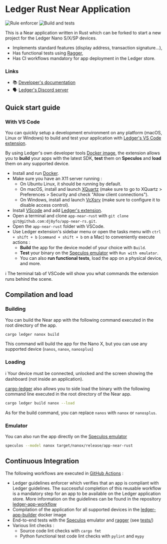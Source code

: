 # Ledger Rust Near Application

![Rule enforcer](https://github.com/dj8yfo/app-near-rs/actions/workflows/guidelines_enforcer.yml/badge.svg) ![Build and tests](https://github.com/dj8yfo/app-near-rs/actions/workflows/build_and_functional_tests.yml/badge.svg)

This is a Near application written in Rust which can be forked to start a new project for the Ledger Nano S/X/SP devices.

* Implements standard features (display address, transaction signature...),
* Has functional tests using [Ragger](https://github.com/LedgerHQ/ragger),
* Has CI workflows mandatory for app deployment in the Ledger store.

### Links

* 📚 [Developer's documentation](https://developers.ledger.com/)<br/>
* 🗣️ [Ledger's Discord server](https://discord.gg/Ledger)

## Quick start guide

### With VS Code

You can quickly setup a development environment on any platform (macOS, Linux or Windows) to build and test your application with [Ledger's VS Code extension](https://marketplace.visualstudio.com/items?itemName=LedgerHQ.ledger-dev-tools).

By using Ledger's own developer tools [Docker image](https://github.com/LedgerHQ/ledger-app-builder/pkgs/container/ledger-app-builder%2Fledger-app-dev-tools), the extension allows you to **build** your apps with the latest SDK, **test** them on **Speculos** and **load** them on any supported device.

* Install and run [Docker](https://www.docker.com/products/docker-desktop/).
* Make sure you have an X11 server running :
  * On Ubuntu Linux, it should be running by default.
  * On macOS, install and launch [XQuartz](https://www.xquartz.org/) (make sure to go to XQuartz > Preferences > Security and check "Allow client connections").
  * On Windows, install and launch [VcXsrv](https://sourceforge.net/projects/vcxsrv/) (make sure to configure it to disable access control).
* Install [VScode](https://code.visualstudio.com/download) and add [Ledger's extension](https://marketplace.visualstudio.com/items?itemName=LedgerHQ.ledger-dev-tools).
* Open a terminal and clone `app-near-rust` with `git clone git@github.com:dj8yfo/app-near-rs.git`.
* Open the `app-near-rust` folder with VSCode.
* Use Ledger extension's sidebar menu or open the tasks menu with `ctrl + shift + b` (`command + shift + b` on a Mac) to conveniently execute actions :
  * **Build** the app for the device model of your choice with `Build`.
  * **Test** your binary on the [Speculos emulator](https://github.com/LedgerHQ/speculos) with `Run with emulator`.
  * You can also **run functional tests**, load the app on a physical device, and more.

ℹ️ The terminal tab of VSCode will show you what commands the extension runs behind the scene.

## Compilation and load

### Building

You can build the Near app with the following command executed in the root directory of the app.

```bash
cargo ledger nanox build 
```

This command will build the app for the Nano X, but you can use any supported device (`nanos`, `nanox`, `nanosplus`)

### Loading

ℹ️ Your device must be connected, unlocked and the screen showing the dashboard (not inside an application).

[cargo-ledger](https://github.com/LedgerHQ/cargo-ledger) also allows you to side load the binary with the following command line executed in the root directory of the Near app.

```bash
cargo ledger build nanox --load
```

As for the build command, you can replace `nanos` with `nanox` or `nanosplus`.

### Emulator

You can also run the app directly on the [Speculos emulator](https://github.com/LedgerHQ/speculos)

```bash
speculos --model nanox target/nanox/release/app-near-rust
```

## Continuous Integration

The following workflows are executed in [GitHub Actions](https://github.com/features/actions) :

* Ledger guidelines enforcer which verifies that an app is compliant with Ledger guidelines. The successful completion of this reusable workflow is a mandatory step for an app to be available on the Ledger application store. More information on the guidelines can be found in the repository [ledger-app-workflow](https://github.com/LedgerHQ/ledger-app-workflows)
* Compilation of the application for all supported devices in the [ledger-app-builder](https://github.com/LedgerHQ/ledger-app-builder) docker image
* End-to-end tests with the [Speculos](https://github.com/LedgerHQ/speculos) emulator and [ragger](https://github.com/LedgerHQ/ragger) (see [tests/](tests/))
* Various lint checks :
  * Source code lint checks with `cargo fmt`
  * Python functional test code lint checks with `pylint` and `mypy`
